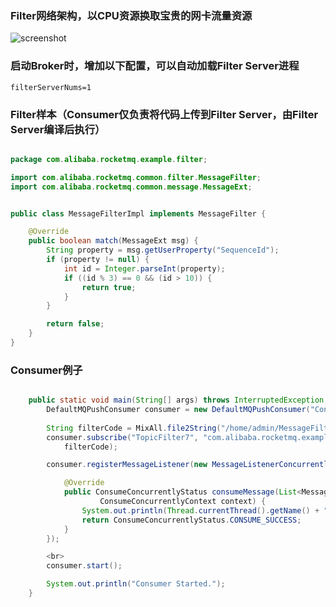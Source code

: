 ### Filter网络架构，以CPU资源换取宝贵的网卡流量资源
![screenshot](http://img4.tbcdn.cn/L1/461/1/813c4f5a6934634233142e0a1cecb43507cbd1a5)

### 启动Broker时，增加以下配置，可以自动加载Filter Server进程

	filterServerNums=1

### Filter样本（Consumer仅负责将代码上传到Filter Server，由Filter Server编译后执行）

```java

package com.alibaba.rocketmq.example.filter;

import com.alibaba.rocketmq.common.filter.MessageFilter;
import com.alibaba.rocketmq.common.message.MessageExt;


public class MessageFilterImpl implements MessageFilter {

    @Override
    public boolean match(MessageExt msg) {
        String property = msg.getUserProperty("SequenceId");
        if (property != null) {
            int id = Integer.parseInt(property);
            if ((id % 3) == 0 && (id > 10)) {
                return true;
            }
        }

        return false;
    }
}


```


### Consumer例子

```java

    public static void main(String[] args) throws InterruptedException, MQClientException {
        DefaultMQPushConsumer consumer = new DefaultMQPushConsumer("ConsumerGroupNamecc4");
        
        String filterCode = MixAll.file2String("/home/admin/MessageFilterImpl.java");
        consumer.subscribe("TopicFilter7", "com.alibaba.rocketmq.example.filter.MessageFilterImpl",
            filterCode);

        consumer.registerMessageListener(new MessageListenerConcurrently() {

            @Override
            public ConsumeConcurrentlyStatus consumeMessage(List<MessageExt> msgs,
                    ConsumeConcurrentlyContext context) {
                System.out.println(Thread.currentThread().getName() + " Receive New Messages: " + msgs);
                return ConsumeConcurrentlyStatus.CONSUME_SUCCESS;
            }
        });

        <br>
        consumer.start();

        System.out.println("Consumer Started.");
    }


```




